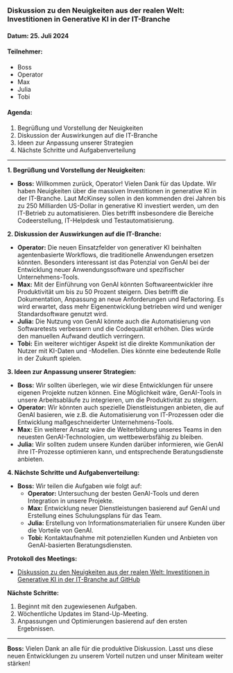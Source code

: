 ### Diskussion zu den Neuigkeiten aus der realen Welt: Investitionen in Generative KI in der IT-Branche

#### Datum: 25. Juli 2024

#### Teilnehmer:
- Boss
- Operator
- Max
- Julia
- Tobi

#### Agenda:
1. Begrüßung und Vorstellung der Neuigkeiten
2. Diskussion der Auswirkungen auf die IT-Branche
3. Ideen zur Anpassung unserer Strategien
4. Nächste Schritte und Aufgabenverteilung

---

**1. Begrüßung und Vorstellung der Neuigkeiten:**
- **Boss:** Willkommen zurück, Operator! Vielen Dank für das Update. Wir haben Neuigkeiten über die massiven Investitionen in generative KI in der IT-Branche. Laut McKinsey sollen in den kommenden drei Jahren bis zu 250 Milliarden US-Dollar in generative KI investiert werden, um den IT-Betrieb zu automatisieren. Dies betrifft insbesondere die Bereiche Codeerstellung, IT-Helpdesk und Testautomatisierung.

**2. Diskussion der Auswirkungen auf die IT-Branche:**
- **Operator:** Die neuen Einsatzfelder von generativer KI beinhalten agentenbasierte Workflows, die traditionelle Anwendungen ersetzen könnten. Besonders interessant ist das Potenzial von GenAI bei der Entwicklung neuer Anwendungssoftware und spezifischer Unternehmens-Tools.
- **Max:** Mit der Einführung von GenAI könnten Softwareentwickler ihre Produktivität um bis zu 50 Prozent steigern. Dies betrifft die Dokumentation, Anpassung an neue Anforderungen und Refactoring. Es wird erwartet, dass mehr Eigenentwicklung betrieben wird und weniger Standardsoftware genutzt wird.
- **Julia:** Die Nutzung von GenAI könnte auch die Automatisierung von Softwaretests verbessern und die Codequalität erhöhen. Dies würde den manuellen Aufwand deutlich verringern.
- **Tobi:** Ein weiterer wichtiger Aspekt ist die direkte Kommunikation der Nutzer mit KI-Daten und -Modellen. Dies könnte eine bedeutende Rolle in der Zukunft spielen.

**3. Ideen zur Anpassung unserer Strategien:**
- **Boss:** Wir sollten überlegen, wie wir diese Entwicklungen für unsere eigenen Projekte nutzen können. Eine Möglichkeit wäre, GenAI-Tools in unsere Arbeitsabläufe zu integrieren, um die Produktivität zu steigern.
- **Operator:** Wir könnten auch spezielle Dienstleistungen anbieten, die auf GenAI basieren, wie z.B. die Automatisierung von IT-Prozessen oder die Entwicklung maßgeschneiderter Unternehmens-Tools.
- **Max:** Ein weiterer Ansatz wäre die Weiterbildung unseres Teams in den neuesten GenAI-Technologien, um wettbewerbsfähig zu bleiben.
- **Julia:** Wir sollten zudem unsere Kunden darüber informieren, wie GenAI ihre IT-Prozesse optimieren kann, und entsprechende Beratungsdienste anbieten.

**4. Nächste Schritte und Aufgabenverteilung:**
- **Boss:** Wir teilen die Aufgaben wie folgt auf:
  - **Operator:** Untersuchung der besten GenAI-Tools und deren Integration in unsere Projekte.
  - **Max:** Entwicklung neuer Dienstleistungen basierend auf GenAI und Erstellung eines Schulungsplans für das Team.
  - **Julia:** Erstellung von Informationsmaterialien für unsere Kunden über die Vorteile von GenAI.
  - **Tobi:** Kontaktaufnahme mit potenziellen Kunden und Anbieten von GenAI-basierten Beratungsdiensten.

**Protokoll des Meetings:**
- [Diskussion zu den Neuigkeiten aus der realen Welt: Investitionen in Generative KI in der IT-Branche auf GitHub](https://github.com/DeinRepository)

**Nächste Schritte:**
1. Beginnt mit den zugewiesenen Aufgaben.
2. Wöchentliche Updates im Stand-Up-Meeting.
3. Anpassungen und Optimierungen basierend auf den ersten Ergebnissen.

---

**Boss:** Vielen Dank an alle für die produktive Diskussion. Lasst uns diese neuen Entwicklungen zu unserem Vorteil nutzen und unser Miniteam weiter stärken!
